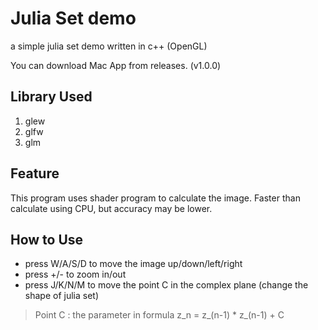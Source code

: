 # Julia Set demo

a simple julia set demo written in c++ (OpenGL)

You can download Mac App from releases. (v1.0.0)

## Library Used

1. glew
2. glfw
3. glm

## Feature

This program uses shader program to calculate the image. Faster than calculate using CPU, but accuracy may be lower.

## How to Use

* press W/A/S/D to move the image up/down/left/right
* press +/- to zoom in/out
* press J/K/N/M to move the point C in the complex plane (change the shape of julia set)

> Point C : the parameter in formula z\_n = z\_(n-1) * z\_(n-1) + C

